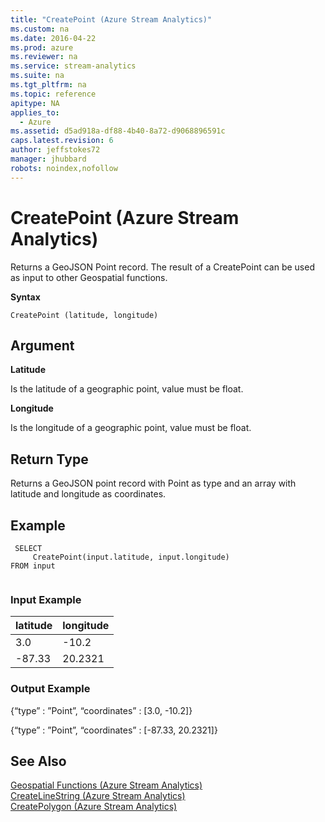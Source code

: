 ```yaml
---
title: "CreatePoint (Azure Stream Analytics)"
ms.custom: na
ms.date: 2016-04-22
ms.prod: azure
ms.reviewer: na
ms.service: stream-analytics
ms.suite: na
ms.tgt_pltfrm: na
ms.topic: reference
apitype: NA
applies_to: 
  - Azure
ms.assetid: d5ad918a-df88-4b40-8a72-d9068896591c
caps.latest.revision: 6
author: jeffstokes72
manager: jhubbard
robots: noindex,nofollow
---
```

# CreatePoint (Azure Stream Analytics)
  Returns a GeoJSON Point record. The result of a CreatePoint can be used as input to other Geospatial functions.  
  
 **Syntax**  
  
```  
CreatePoint (latitude, longitude)  
```  
  
## Argument  
 **Latitude**  
  
 Is the latitude of a geographic point, value must be float.  
  
 **Longitude**  
  
 Is the longitude of a geographic point, value must be float.  
  
## Return Type  
 Returns a GeoJSON point record with Point as type and an array with latitude and longitude as coordinates.  
  
## Example  
  
```  
 SELECT  
     CreatePoint(input.latitude, input.longitude)  
FROM input  
  
```  
  
### Input Example  
  
|latitude|longitude|  
|--------------|---------------|  
|3.0|-10.2|  
|-87.33|20.2321|  
  
### Output Example  
 {“type” : ”Point”, “coordinates” : [3.0, -10.2]}  
  
 {“type” : ”Point”, “coordinates” : [-87.33, 20.2321]}  
  
## See Also  
 [Geospatial Functions &#40;Azure Stream Analytics&#41;](../query-ref/Geospatial-Functions--Azure-Stream-Analytics-.md)   
 [CreateLineString &#40;Azure Stream Analytics&#41;](../query-ref/CreateLineString--Azure-Stream-Analytics-.md)   
 [CreatePolygon &#40;Azure Stream Analytics&#41;](../query-ref/CreatePolygon--Azure-Stream-Analytics-.md)  
  
  